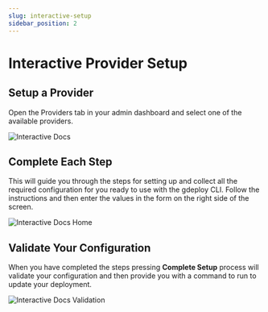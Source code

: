 ```yaml
---
slug: interactive-setup
sidebar_position: 2
---
```


# Interactive Provider Setup

## Setup a Provider

Open the Providers tab in your admin dashboard and select one of the available providers.

![Interactive Docs](/img/providers/interactive-docs-home.png)

## Complete Each Step

This will guide you through the steps for setting up and collect all the required configuration for you ready to use with the gdeploy CLI.
Follow the instructions and then enter the values in the form on the right side of the screen.

![Interactive Docs Home](/img/providers/interactive-docs.png)

## Validate Your Configuration

When you have completed the steps pressing **Complete Setup** process will validate your configuration and then provide you with a command to run to update your deployment.

![Interactive Docs Validation](/img/providers/interactive-docs-setup-test.png)
